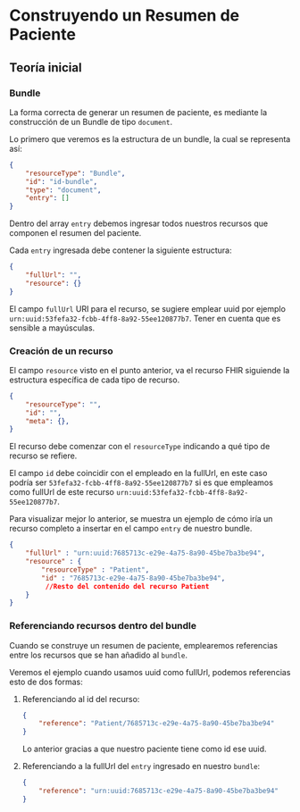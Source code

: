 # Construyendo un Resumen de Paciente

## Teoría inicial

### Bundle

La forma correcta de generar un resumen de paciente, es mediante la construcción de un Bundle de tipo `document`.

Lo primero que veremos es la estructura de un bundle, la cual se representa así:

```json
{
    "resourceType": "Bundle",
    "id": "id-bundle",
    "type": "document",
    "entry": []
}
```

Dentro del array `entry` debemos ingresar todos nuestros recursos que componen el resumen del paciente.

Cada `entry` ingresada debe contener la siguiente estructura:

```json
{
    "fullUrl": "",
    "resource": {}
}
```

El campo `fullUrl` URI para el recurso, se sugiere emplear uuid por ejemplo `urn:uuid:53fefa32-fcbb-4ff8-8a92-55ee120877b7`. Tener en cuenta que es sensible a mayúsculas.

### Creación de un recurso

El campo `resource` visto en el punto anterior, va el recurso FHIR siguiende la estructura específica de cada tipo de recurso.

```json
{
    "resourceType": "",
    "id": "",
    "meta": {},
}
```

El recurso debe comenzar con el `resourceType` indicando a qué tipo de recurso se refiere. 

El campo `id` debe coincidir con el empleado en la fullUrl, en este caso podría ser `53fefa32-fcbb-4ff8-8a92-55ee120877b7` si es que empleamos como fullUrl de este recurso `urn:uuid:53fefa32-fcbb-4ff8-8a92-55ee120877b7`.

Para visualizar mejor lo anterior, se muestra un ejemplo de cómo iría un recurso completo a insertar en el campo `entry` de nuestro bundle.

```json
{
    "fullUrl" : "urn:uuid:7685713c-e29e-4a75-8a90-45be7ba3be94",
    "resource" : {
        "resourceType" : "Patient",
        "id" : "7685713c-e29e-4a75-8a90-45be7ba3be94",
         //Resto del contenido del recurso Patient
    }
}
```

### Referenciando recursos dentro del bundle

Cuando se construye un resumen de paciente, emplearemos referencias entre los recursos que se han añadido al `bundle`.

Veremos el ejemplo cuando usamos uuid como fullUrl, podemos referencias esto de dos formas:

1. Referenciando al id del recurso: 

    ```json
    {
        "reference": "Patient/7685713c-e29e-4a75-8a90-45be7ba3be94"
    }
    ```
    Lo anterior gracias a que nuestro paciente tiene como id ese uuid.

2. Referenciando a la fullUrl del `entry` ingresado en nuestro `bundle`:
    ```json
    {
        "reference": "urn:uuid:7685713c-e29e-4a75-8a90-45be7ba3be94"
    }
    ```
